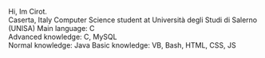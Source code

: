 Hi, Im Cirot.  
Caserta, Italy
Computer Science student at Università degli Studi di Salerno (UNISA) 
Main language: C  
Advanced knowledge: C, MySQL  
Normal knowledge: Java
Basic knowledge: VB, Bash, HTML, CSS, JS 

<!---
XpOrion64/XpOrion64 is a ✨ special ✨ repository because its `README.md` (this file) appears on your GitHub profile.
You can click the Preview link to take a look at your changes.
--->
